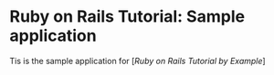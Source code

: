 # Ruby on Rails Tutorial: Sample application

Tis is the sample application for [*Ruby on Rails Tutorial by Example*]
